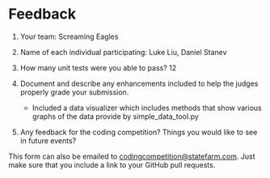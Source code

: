 # Feedback

1. Your team: Screaming Eagles
2. Name of each individual participating: Luke Liu, Daniel Stanev
3. How many unit tests were you able to pass? 12
4. Document and describe any enhancements included to help the judges properly grade your submission.
    - Included a data visualizer which includes methods that show various graphs of the data provide by simple_data_tool.py

5. Any feedback for the coding competition? Things you would like to see in future events?

This form can also be emailed to [codingcompetition@statefarm.com](mailto:codingcompetition@statefarm.com). Just make sure that you include a link to your GitHub pull requests.
